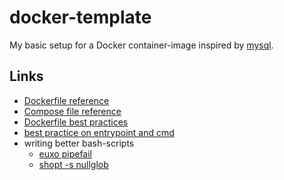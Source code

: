 # docker-template
My basic setup for a Docker container-image inspired by [mysql](https://github.com/docker-library/mysql).

## Links

* [Dockerfile reference](https://docs.docker.com/engine/reference/builder/)
* [Compose file reference](https://docs.docker.com/compose/compose-file/)
* [Dockerfile best practices](https://docs.docker.com/develop/develop-images/dockerfile_best-practices/)
* [best practice on entrypoint and cmd](https://medium.freecodecamp.org/docker-entrypoint-cmd-dockerfile-best-practices-abc591c30e21)
* writing better bash-scripts
  * [euxo pipefail](https://vaneyckt.io/posts/safer_bash_scripts_with_set_euxo_pipefail/)
  * [shopt -s nullglob](https://unix.stackexchange.com/a/63722)
